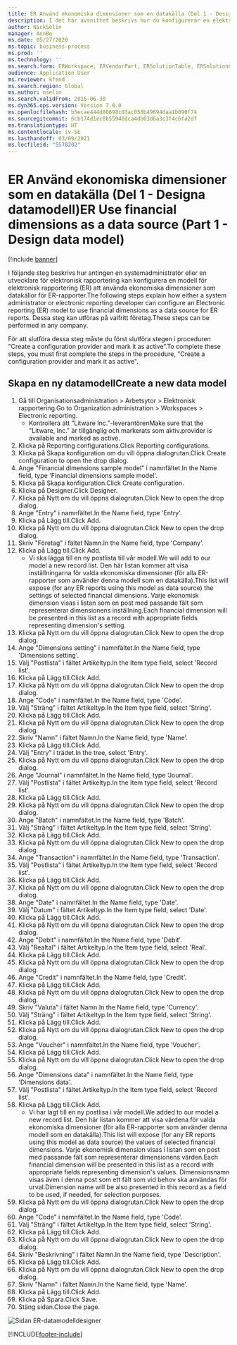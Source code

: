 ```yaml
---
title: ER Använd ekonomiska dimensioner som en datakälla (Del 1 - Designa datamodell)
description: I det här avsnittet beskrivs hur du konfigurerar en elektronisk rapporteringsmodell (ER) för användning av ekonomiska dimensioner som datakälla för ER-rapporter. (Del 1)
author: NickSelin
manager: AnnBe
ms.date: 05/27/2020
ms.topic: business-process
ms.prod: ''
ms.technology: ''
ms.search.form: ERWorkspace, ERVendorPart, ERSolutionTable, ERSolutionCreateDropDialog, ERDataModelDesigner, ERDataModelContentsItemCreationDialog
audience: Application User
ms.reviewer: kfend
ms.search.region: Global
ms.author: nselin
ms.search.validFrom: 2016-06-30
ms.dyn365.ops.version: Version 7.0.0
ms.openlocfilehash: b5ecae444d80698c03ac050b49894daa1b090f74
ms.sourcegitcommit: 6cb174d1ec8b55946dca4db03d6a3c3f4c6fa2df
ms.translationtype: HT
ms.contentlocale: sv-SE
ms.lasthandoff: 03/09/2021
ms.locfileid: "5570202"
---
```

# <a name="er-use-financial-dimensions-as-a-data-source-part-1---design-data-model"></a><span data-ttu-id="f717b-104">ER Använd ekonomiska dimensioner som en datakälla (Del 1 - Designa datamodell)</span><span class="sxs-lookup"><span data-stu-id="f717b-104">ER Use financial dimensions as a data source (Part 1 - Design data model)</span></span>

[!include [banner](../../includes/banner.md)]

<span data-ttu-id="f717b-105">I följande steg beskrivs hur antingen en systemadministratör eller en utvecklare för elektronisk rapportering kan konfigurera en modell för elektronisk rapportering (ER) att använda ekonomiska dimensioner som datakällor för ER-rapporter.</span><span class="sxs-lookup"><span data-stu-id="f717b-105">The following steps explain how either a system administrator or electronic reporting developer can configure an Electronic reporting (ER) model to use financial dimensions as a data source for ER reports.</span></span> <span data-ttu-id="f717b-106">Dessa steg kan utföras på valfritt företag.</span><span class="sxs-lookup"><span data-stu-id="f717b-106">These steps can be performed in any company.</span></span>

<span data-ttu-id="f717b-107">För att slutföra dessa steg måste du först slutföra stegen i proceduren "Create a configuration provider and mark it as active”.</span><span class="sxs-lookup"><span data-stu-id="f717b-107">To complete these steps, you must first complete the steps in the procedure, "Create a configuration provider and mark it as active".</span></span>


## <a name="create-a-new-data-model"></a><span data-ttu-id="f717b-108">Skapa en ny datamodell</span><span class="sxs-lookup"><span data-stu-id="f717b-108">Create a new data model</span></span>
1. <span data-ttu-id="f717b-109">Gå till Organisationsadministration > Arbetsytor > Elektronisk rapportering.</span><span class="sxs-lookup"><span data-stu-id="f717b-109">Go to Organization administration > Workspaces > Electronic reporting.</span></span>
    * <span data-ttu-id="f717b-110">Kontrollera att ”Litware Inc."-leverantören</span><span class="sxs-lookup"><span data-stu-id="f717b-110">Make sure that the "Litware, Inc."</span></span> <span data-ttu-id="f717b-111">är tillgänglig och markerats som aktiv.</span><span class="sxs-lookup"><span data-stu-id="f717b-111">provider is available and marked as active.</span></span>  
2. <span data-ttu-id="f717b-112">Klicka på Reporting configurations.</span><span class="sxs-lookup"><span data-stu-id="f717b-112">Click Reporting configurations.</span></span>
3. <span data-ttu-id="f717b-113">Klicka på Skapa konfiguration om du vill öppna dialogrutan.</span><span class="sxs-lookup"><span data-stu-id="f717b-113">Click Create configuration to open the drop dialog.</span></span>
4. <span data-ttu-id="f717b-114">Ange "Financial dimensions sample model" i namnfältet.</span><span class="sxs-lookup"><span data-stu-id="f717b-114">In the Name field, type 'Financial dimensions sample model'.</span></span>
5. <span data-ttu-id="f717b-115">Klicka på Skapa konfiguration.</span><span class="sxs-lookup"><span data-stu-id="f717b-115">Click Create configuration.</span></span>
6. <span data-ttu-id="f717b-116">Klicka på Designer.</span><span class="sxs-lookup"><span data-stu-id="f717b-116">Click Designer.</span></span>
7. <span data-ttu-id="f717b-117">Klicka på Nytt om du vill öppna dialogrutan.</span><span class="sxs-lookup"><span data-stu-id="f717b-117">Click New to open the drop dialog.</span></span>
8. <span data-ttu-id="f717b-118">Ange "Entry" i namnfältet.</span><span class="sxs-lookup"><span data-stu-id="f717b-118">In the Name field, type 'Entry'.</span></span>
9. <span data-ttu-id="f717b-119">Klicka på Lägg till.</span><span class="sxs-lookup"><span data-stu-id="f717b-119">Click Add.</span></span>
10. <span data-ttu-id="f717b-120">Klicka på Nytt om du vill öppna dialogrutan.</span><span class="sxs-lookup"><span data-stu-id="f717b-120">Click New to open the drop dialog.</span></span>
11. <span data-ttu-id="f717b-121">Skriv "Företag" i fältet Namn.</span><span class="sxs-lookup"><span data-stu-id="f717b-121">In the Name field, type 'Company'.</span></span>
12. <span data-ttu-id="f717b-122">Klicka på Lägg till.</span><span class="sxs-lookup"><span data-stu-id="f717b-122">Click Add.</span></span>
    * <span data-ttu-id="f717b-123">Vi ska lägga till en ny postlista till vår modell.</span><span class="sxs-lookup"><span data-stu-id="f717b-123">We will add to our model a new record list.</span></span> <span data-ttu-id="f717b-124">Den här listan kommer att visa inställningarna för valda ekonomiska dimensioner (för alla ER-rapporter som använder denna modell som en datakälla).</span><span class="sxs-lookup"><span data-stu-id="f717b-124">This list will expose (for any ER reports using this model as data source) the settings of selected financial dimensions.</span></span> <span data-ttu-id="f717b-125">Varje ekonomisk dimension visas i listan som en post med passande fält som representerar dimensionens inställning.</span><span class="sxs-lookup"><span data-stu-id="f717b-125">Each financial dimension will be presented in this list as a record with appropriate fields representing dimension's setting.</span></span>  
13. <span data-ttu-id="f717b-126">Klicka på Nytt om du vill öppna dialogrutan.</span><span class="sxs-lookup"><span data-stu-id="f717b-126">Click New to open the drop dialog.</span></span>
14. <span data-ttu-id="f717b-127">Ange "Dimensions setting" i namnfältet.</span><span class="sxs-lookup"><span data-stu-id="f717b-127">In the Name field, type 'Dimensions setting'.</span></span>
15. <span data-ttu-id="f717b-128">Välj "Postlista" i fältet Artikeltyp.</span><span class="sxs-lookup"><span data-stu-id="f717b-128">In the Item type field, select 'Record list'.</span></span>
16. <span data-ttu-id="f717b-129">Klicka på Lägg till.</span><span class="sxs-lookup"><span data-stu-id="f717b-129">Click Add.</span></span>
17. <span data-ttu-id="f717b-130">Klicka på Nytt om du vill öppna dialogrutan.</span><span class="sxs-lookup"><span data-stu-id="f717b-130">Click New to open the drop dialog.</span></span>
18. <span data-ttu-id="f717b-131">Ange "Code" i namnfältet.</span><span class="sxs-lookup"><span data-stu-id="f717b-131">In the Name field, type 'Code'.</span></span>
19. <span data-ttu-id="f717b-132">Välj "Sträng" i fältet Artikeltyp.</span><span class="sxs-lookup"><span data-stu-id="f717b-132">In the Item type field, select 'String'.</span></span>
20. <span data-ttu-id="f717b-133">Klicka på Lägg till.</span><span class="sxs-lookup"><span data-stu-id="f717b-133">Click Add.</span></span>
21. <span data-ttu-id="f717b-134">Klicka på Nytt om du vill öppna dialogrutan.</span><span class="sxs-lookup"><span data-stu-id="f717b-134">Click New to open the drop dialog.</span></span>
22. <span data-ttu-id="f717b-135">Skriv "Namn" i fältet Namn.</span><span class="sxs-lookup"><span data-stu-id="f717b-135">In the Name field, type 'Name'.</span></span>
23. <span data-ttu-id="f717b-136">Klicka på Lägg till.</span><span class="sxs-lookup"><span data-stu-id="f717b-136">Click Add.</span></span>
24. <span data-ttu-id="f717b-137">Välj "Entry" i trädet.</span><span class="sxs-lookup"><span data-stu-id="f717b-137">In the tree, select 'Entry'.</span></span>
25. <span data-ttu-id="f717b-138">Klicka på Nytt om du vill öppna dialogrutan.</span><span class="sxs-lookup"><span data-stu-id="f717b-138">Click New to open the drop dialog.</span></span>
26. <span data-ttu-id="f717b-139">Ange "Journal" i namnfältet.</span><span class="sxs-lookup"><span data-stu-id="f717b-139">In the Name field, type 'Journal'.</span></span>
27. <span data-ttu-id="f717b-140">Välj "Postlista" i fältet Artikeltyp.</span><span class="sxs-lookup"><span data-stu-id="f717b-140">In the Item type field, select 'Record list'.</span></span>
28. <span data-ttu-id="f717b-141">Klicka på Lägg till.</span><span class="sxs-lookup"><span data-stu-id="f717b-141">Click Add.</span></span>
29. <span data-ttu-id="f717b-142">Klicka på Nytt om du vill öppna dialogrutan.</span><span class="sxs-lookup"><span data-stu-id="f717b-142">Click New to open the drop dialog.</span></span>
30. <span data-ttu-id="f717b-143">Ange "Batch" i namnfältet.</span><span class="sxs-lookup"><span data-stu-id="f717b-143">In the Name field, type 'Batch'.</span></span>
31. <span data-ttu-id="f717b-144">Välj "Sträng" i fältet Artikeltyp.</span><span class="sxs-lookup"><span data-stu-id="f717b-144">In the Item type field, select 'String'.</span></span>
32. <span data-ttu-id="f717b-145">Klicka på Lägg till.</span><span class="sxs-lookup"><span data-stu-id="f717b-145">Click Add.</span></span>
33. <span data-ttu-id="f717b-146">Klicka på Nytt om du vill öppna dialogrutan.</span><span class="sxs-lookup"><span data-stu-id="f717b-146">Click New to open the drop dialog.</span></span>
34. <span data-ttu-id="f717b-147">Ange "Transaction" i namnfältet.</span><span class="sxs-lookup"><span data-stu-id="f717b-147">In the Name field, type 'Transaction'.</span></span>
35. <span data-ttu-id="f717b-148">Välj "Postlista" i fältet Artikeltyp.</span><span class="sxs-lookup"><span data-stu-id="f717b-148">In the Item type field, select 'Record list'.</span></span>
36. <span data-ttu-id="f717b-149">Klicka på Lägg till.</span><span class="sxs-lookup"><span data-stu-id="f717b-149">Click Add.</span></span>
37. <span data-ttu-id="f717b-150">Klicka på Nytt om du vill öppna dialogrutan.</span><span class="sxs-lookup"><span data-stu-id="f717b-150">Click New to open the drop dialog.</span></span>
38. <span data-ttu-id="f717b-151">Ange "Date" i namnfältet.</span><span class="sxs-lookup"><span data-stu-id="f717b-151">In the Name field, type 'Date'.</span></span>
39. <span data-ttu-id="f717b-152">Välj "Datum" i fältet Artikeltyp.</span><span class="sxs-lookup"><span data-stu-id="f717b-152">In the Item type field, select 'Date'.</span></span>
40. <span data-ttu-id="f717b-153">Klicka på Lägg till.</span><span class="sxs-lookup"><span data-stu-id="f717b-153">Click Add.</span></span>
41. <span data-ttu-id="f717b-154">Klicka på Nytt om du vill öppna dialogrutan.</span><span class="sxs-lookup"><span data-stu-id="f717b-154">Click New to open the drop dialog.</span></span>
42. <span data-ttu-id="f717b-155">Ange "Debit" i namnfältet.</span><span class="sxs-lookup"><span data-stu-id="f717b-155">In the Name field, type 'Debit'.</span></span>
43. <span data-ttu-id="f717b-156">Välj "Realtal" i fältet Artikeltyp.</span><span class="sxs-lookup"><span data-stu-id="f717b-156">In the Item type field, select 'Real'.</span></span>
44. <span data-ttu-id="f717b-157">Klicka på Lägg till.</span><span class="sxs-lookup"><span data-stu-id="f717b-157">Click Add.</span></span>
45. <span data-ttu-id="f717b-158">Klicka på Nytt om du vill öppna dialogrutan.</span><span class="sxs-lookup"><span data-stu-id="f717b-158">Click New to open the drop dialog.</span></span>
46. <span data-ttu-id="f717b-159">Ange "Credit" i namnfältet.</span><span class="sxs-lookup"><span data-stu-id="f717b-159">In the Name field, type 'Credit'.</span></span>
47. <span data-ttu-id="f717b-160">Klicka på Lägg till.</span><span class="sxs-lookup"><span data-stu-id="f717b-160">Click Add.</span></span>
48. <span data-ttu-id="f717b-161">Klicka på Nytt om du vill öppna dialogrutan.</span><span class="sxs-lookup"><span data-stu-id="f717b-161">Click New to open the drop dialog.</span></span>
49. <span data-ttu-id="f717b-162">Skriv "Valuta" i fältet Namn.</span><span class="sxs-lookup"><span data-stu-id="f717b-162">In the Name field, type 'Currency'.</span></span>
50. <span data-ttu-id="f717b-163">Välj "Sträng" i fältet Artikeltyp.</span><span class="sxs-lookup"><span data-stu-id="f717b-163">In the Item type field, select 'String'.</span></span>
51. <span data-ttu-id="f717b-164">Klicka på Lägg till.</span><span class="sxs-lookup"><span data-stu-id="f717b-164">Click Add.</span></span>
52. <span data-ttu-id="f717b-165">Klicka på Nytt om du vill öppna dialogrutan.</span><span class="sxs-lookup"><span data-stu-id="f717b-165">Click New to open the drop dialog.</span></span>
53. <span data-ttu-id="f717b-166">Ange "Voucher" i namnfältet.</span><span class="sxs-lookup"><span data-stu-id="f717b-166">In the Name field, type 'Voucher'.</span></span>
54. <span data-ttu-id="f717b-167">Klicka på Lägg till.</span><span class="sxs-lookup"><span data-stu-id="f717b-167">Click Add.</span></span>
55. <span data-ttu-id="f717b-168">Klicka på Nytt om du vill öppna dialogrutan.</span><span class="sxs-lookup"><span data-stu-id="f717b-168">Click New to open the drop dialog.</span></span>
56. <span data-ttu-id="f717b-169">Ange "Dimensions data" i namnfältet.</span><span class="sxs-lookup"><span data-stu-id="f717b-169">In the Name field, type 'Dimensions data'.</span></span>
57. <span data-ttu-id="f717b-170">Välj "Postlista" i fältet Artikeltyp.</span><span class="sxs-lookup"><span data-stu-id="f717b-170">In the Item type field, select 'Record list'.</span></span>
58. <span data-ttu-id="f717b-171">Klicka på Lägg till.</span><span class="sxs-lookup"><span data-stu-id="f717b-171">Click Add.</span></span>
    * <span data-ttu-id="f717b-172">Vi har lagt till en ny postlisa i vår modell.</span><span class="sxs-lookup"><span data-stu-id="f717b-172">We added to our model a new record list.</span></span> <span data-ttu-id="f717b-173">Den här listan kommer att visa värdena för valda ekonomiska dimensioner (för alla ER-rapporter som använder denna modell som en datakälla).</span><span class="sxs-lookup"><span data-stu-id="f717b-173">This list will expose (for any ER reports using this model as data source) the values of selected financial dimensions.</span></span> <span data-ttu-id="f717b-174">Varje ekonomisk dimension visas i listan som en post med passande fält som representerar dimensionens värden.</span><span class="sxs-lookup"><span data-stu-id="f717b-174">Each financial dimension will be presented in this list as a record with appropriate fields representing dimension's values.</span></span> <span data-ttu-id="f717b-175">Dimensionsnamn visas även i denna post som ett fält som vid behov ska användas för urval.</span><span class="sxs-lookup"><span data-stu-id="f717b-175">Dimension name will be also presented in this record as a field to be used, if needed, for selection purposes.</span></span>  
59. <span data-ttu-id="f717b-176">Klicka på Nytt om du vill öppna dialogrutan.</span><span class="sxs-lookup"><span data-stu-id="f717b-176">Click New to open the drop dialog.</span></span>
60. <span data-ttu-id="f717b-177">Ange "Code" i namnfältet.</span><span class="sxs-lookup"><span data-stu-id="f717b-177">In the Name field, type 'Code'.</span></span>
61. <span data-ttu-id="f717b-178">Välj "Sträng" i fältet Artikeltyp.</span><span class="sxs-lookup"><span data-stu-id="f717b-178">In the Item type field, select 'String'.</span></span>
62. <span data-ttu-id="f717b-179">Klicka på Lägg till.</span><span class="sxs-lookup"><span data-stu-id="f717b-179">Click Add.</span></span>
63. <span data-ttu-id="f717b-180">Klicka på Nytt om du vill öppna dialogrutan.</span><span class="sxs-lookup"><span data-stu-id="f717b-180">Click New to open the drop dialog.</span></span>
64. <span data-ttu-id="f717b-181">Skriv "Beskrivning" i fältet Namn.</span><span class="sxs-lookup"><span data-stu-id="f717b-181">In the Name field, type 'Description'.</span></span>
65. <span data-ttu-id="f717b-182">Klicka på Lägg till.</span><span class="sxs-lookup"><span data-stu-id="f717b-182">Click Add.</span></span>
66. <span data-ttu-id="f717b-183">Klicka på Nytt om du vill öppna dialogrutan.</span><span class="sxs-lookup"><span data-stu-id="f717b-183">Click New to open the drop dialog.</span></span>
67. <span data-ttu-id="f717b-184">Skriv "Namn" i fältet Namn.</span><span class="sxs-lookup"><span data-stu-id="f717b-184">In the Name field, type 'Name'.</span></span>
68. <span data-ttu-id="f717b-185">Klicka på Lägg till.</span><span class="sxs-lookup"><span data-stu-id="f717b-185">Click Add.</span></span>
69. <span data-ttu-id="f717b-186">Klicka på Spara.</span><span class="sxs-lookup"><span data-stu-id="f717b-186">Click Save.</span></span>
70. <span data-ttu-id="f717b-187">Stäng sidan.</span><span class="sxs-lookup"><span data-stu-id="f717b-187">Close the page.</span></span>

![Sidan ER-datamodelldesigner](../media/er-financial-dimensions-guides-data-model.png)



[!INCLUDE[footer-include](../../../../includes/footer-banner.md)]